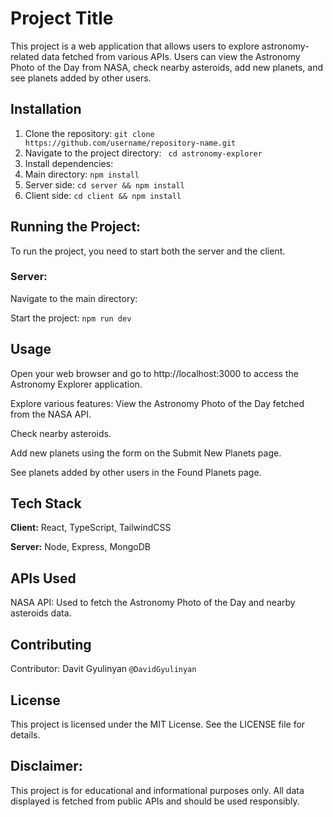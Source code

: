 
# Project Title

This project is a web application that allows users to explore astronomy-related data fetched from various APIs. Users can view the Astronomy Photo of the Day from NASA, check nearby asteroids, add new planets, and see planets added by other users.




## Installation

1. Clone the repository: ``` git clone https://github.com/username/repository-name.git ```
2. Navigate to the project directory: ```  cd astronomy-explorer ```
3. Install dependencies:
4. Main directory: ``` npm install ```
5. Server side: ``` cd server && npm install ```
6. Client side: ``` cd client && npm install ```
## Running the Project:
To run the project, you need to start both the server and the client.

### Server:
Navigate to the main directory:

Start the project: ``` npm run dev ```

## Usage

Open your web browser and go to http://localhost:3000 to access the Astronomy Explorer application.

Explore various features:
View the Astronomy Photo of the Day fetched from the NASA API.

Check nearby asteroids.

Add new planets using the form on the Submit New Planets page.

See planets added by other users in the Found Planets page.


## Tech Stack

**Client:** React, TypeScript, TailwindCSS

**Server:** Node, Express, MongoDB

## APIs Used
NASA API: Used to fetch the Astronomy Photo of the Day and nearby asteroids data.



## Contributing

Contributor:
Davit Gyulinyan `@DavidGyulinyan`

## License


This project is licensed under the MIT License. See the LICENSE file for details.


## Disclaimer:
This project is for educational and informational purposes only. All data displayed is fetched from public APIs and should be used responsibly.